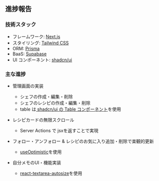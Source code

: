 ## 進捗報告

### 技術スタック

- フレームワーク: [Next.js](https://nextjs.org/)
- スタイリング: [Tailwind CSS](https://tailwindcss.com/)
- ORM: [Prisma](https://www.prisma.io/)
- BaaS: [Supabase](https://supabase.io/)
- UI コンポーネント: [shadcn/ui](https://ui.shadcn.com/)


### 主な進捗

- 管理画面の実装
  - シェフの作成・編集・削除
  - シェフのレシピの作成・編集・削除
  - table は[ shadcn/ui の Table コンポーネント](https://ui.shadcn.com/docs/components/table)を使用


- レシピカードの無限スクロール
  - Server Actions で jsxを返すことで実現
- フォロー・アンフォロー & レシピのお気に入り追加・削除で楽観的更新
  - [useOptimistic](https://nextjs.org/docs/app/building-your-application/data-fetching/server-actions#enhancements)を使用

- 自分メモのUI・機能実装
  - [react-textarea-autosize](https://www.npmjs.com/package/react-textarea-autosize)を使用